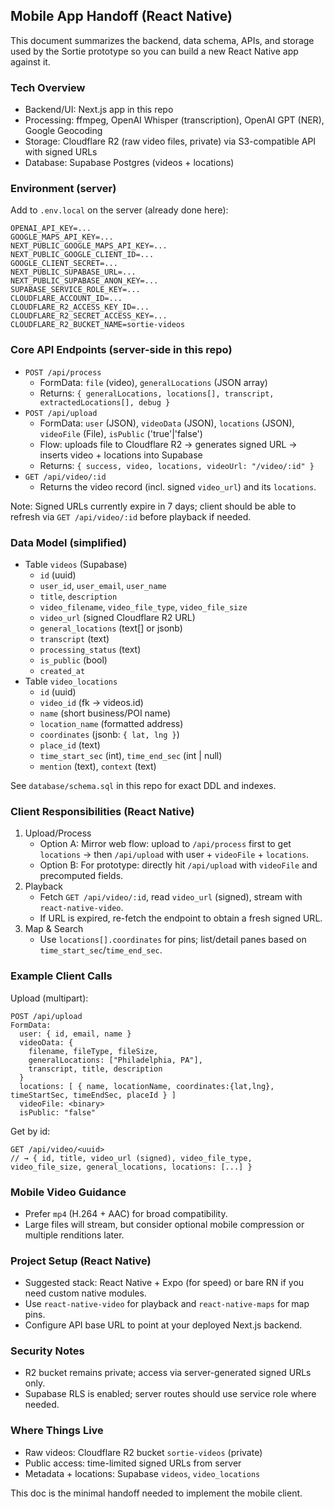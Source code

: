 ## Mobile App Handoff (React Native)

This document summarizes the backend, data schema, APIs, and storage used by the Sortie prototype so you can build a new React Native app against it.

### Tech Overview
- Backend/UI: Next.js app in this repo
- Processing: ffmpeg, OpenAI Whisper (transcription), OpenAI GPT (NER), Google Geocoding
- Storage: Cloudflare R2 (raw video files, private) via S3-compatible API with signed URLs
- Database: Supabase Postgres (videos + locations)

### Environment (server)
Add to `.env.local` on the server (already done here):
```
OPENAI_API_KEY=...
GOOGLE_MAPS_API_KEY=...
NEXT_PUBLIC_GOOGLE_MAPS_API_KEY=...
NEXT_PUBLIC_GOOGLE_CLIENT_ID=...
GOOGLE_CLIENT_SECRET=...
NEXT_PUBLIC_SUPABASE_URL=...
NEXT_PUBLIC_SUPABASE_ANON_KEY=...
SUPABASE_SERVICE_ROLE_KEY=...
CLOUDFLARE_ACCOUNT_ID=...
CLOUDFLARE_R2_ACCESS_KEY_ID=...
CLOUDFLARE_R2_SECRET_ACCESS_KEY=...
CLOUDFLARE_R2_BUCKET_NAME=sortie-videos
```

### Core API Endpoints (server-side in this repo)
- `POST /api/process`
  - FormData: `file` (video), `generalLocations` (JSON array)
  - Returns: `{ generalLocations, locations[], transcript, extractedLocations[], debug }`
- `POST /api/upload`
  - FormData: `user` (JSON), `videoData` (JSON), `locations` (JSON), `videoFile` (File), `isPublic` ('true'|'false')
  - Flow: uploads file to Cloudflare R2 → generates signed URL → inserts video + locations into Supabase
  - Returns: `{ success, video, locations, videoUrl: "/video/:id" }`
- `GET /api/video/:id`
  - Returns the video record (incl. signed `video_url`) and its `locations`.

Note: Signed URLs currently expire in 7 days; client should be able to refresh via `GET /api/video/:id` before playback if needed.

### Data Model (simplified)
- Table `videos` (Supabase)
  - `id` (uuid)
  - `user_id`, `user_email`, `user_name`
  - `title`, `description`
  - `video_filename`, `video_file_type`, `video_file_size`
  - `video_url` (signed Cloudflare R2 URL)
  - `general_locations` (text[] or jsonb)
  - `transcript` (text)
  - `processing_status` (text)
  - `is_public` (bool)
  - `created_at`
- Table `video_locations`
  - `id` (uuid)
  - `video_id` (fk → videos.id)
  - `name` (short business/POI name)
  - `location_name` (formatted address)
  - `coordinates` (jsonb: `{ lat, lng }`)
  - `place_id` (text)
  - `time_start_sec` (int), `time_end_sec` (int | null)
  - `mention` (text), `context` (text)

See `database/schema.sql` in this repo for exact DDL and indexes.

### Client Responsibilities (React Native)
1. Upload/Process
   - Option A: Mirror web flow: upload to `/api/process` first to get `locations` → then `/api/upload` with user + `videoFile` + `locations`.
   - Option B: For prototype: directly hit `/api/upload` with `videoFile` and precomputed fields.
2. Playback
   - Fetch `GET /api/video/:id`, read `video_url` (signed), stream with `react-native-video`.
   - If URL is expired, re-fetch the endpoint to obtain a fresh signed URL.
3. Map & Search
   - Use `locations[].coordinates` for pins; list/detail panes based on `time_start_sec`/`time_end_sec`.

### Example Client Calls

Upload (multipart):
```
POST /api/upload
FormData:
  user: { id, email, name }
  videoData: {
    filename, fileType, fileSize,
    generalLocations: ["Philadelphia, PA"],
    transcript, title, description
  }
  locations: [ { name, locationName, coordinates:{lat,lng}, timeStartSec, timeEndSec, placeId } ]
  videoFile: <binary>
  isPublic: "false"
```

Get by id:
```
GET /api/video/<uuid>
// → { id, title, video_url (signed), video_file_type, video_file_size, general_locations, locations: [...] }
```

### Mobile Video Guidance
- Prefer `mp4` (H.264 + AAC) for broad compatibility.
- Large files will stream, but consider optional mobile compression or multiple renditions later.

### Project Setup (React Native)
- Suggested stack: React Native + Expo (for speed) or bare RN if you need custom native modules.
- Use `react-native-video` for playback and `react-native-maps` for map pins.
- Configure API base URL to point at your deployed Next.js backend.

### Security Notes
- R2 bucket remains private; access via server-generated signed URLs only.
- Supabase RLS is enabled; server routes should use service role where needed.

### Where Things Live
- Raw videos: Cloudflare R2 bucket `sortie-videos` (private)
- Public access: time-limited signed URLs from server
- Metadata + locations: Supabase `videos`, `video_locations`

This doc is the minimal handoff needed to implement the mobile client.


